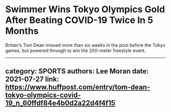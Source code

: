 # Swimmer Wins Tokyo Olympics Gold After Beating COVID-19 Twice In 5 Months

Britain’s Tom Dean missed more than six weeks in the pool before the Tokyo games, but powered through to win the 200-meter freestyle event.

---
category: SPORTS
authors: Lee Moran
date: 2021-07-27
link: https://www.huffpost.com/entry/tom-dean-tokyo-olympics-covid-19_n_60ffdf84e4b0d2a22d4f4f15
---
